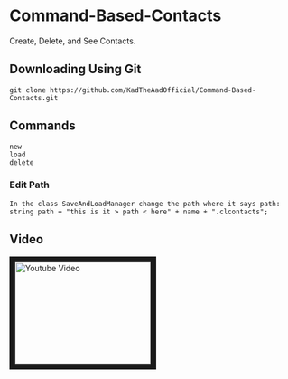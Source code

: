 # Command-Based-Contacts
Create, Delete, and See Contacts.

## Downloading Using Git
```git clone https://github.com/KadTheAadOfficial/Command-Based-Contacts.git```

## Commands
```
new
load
delete
```
### Edit Path
```In the class SaveAndLoadManager change the path where it says path: string path = "this is it > path < here" + name + ".clcontacts";```
## Video
<a href="http://www.youtube.com/watch?feature=player_embedded&v=YOUTUBE_VIDEO_ID_HERE
" target="_blank"><img src="http://img.youtube.com/vi/YOUTUBE_VIDEO_ID_HERE/0.jpg" 
alt="Youtube Video" width="240" height="180" border="10" /></a>
